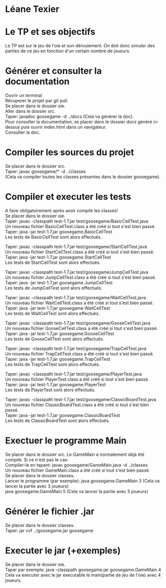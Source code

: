 # Léane Texier

# Le TP et ses objectifs               
Le TP est sur le jeu de l'oie et son déroulement. On doit donc simuler des parties de ce jeu en fonction d'un certain nombre de joueurs.          

# Générer et consulter la documentation       
Ouvrir un terminal   
Récuperer le projet par git pull.    
Se placer dans le dossier oie.    
Aller dans le dossier src.      
Taper: javadoc goosegame -d ../docs (Cela va générer la doc).    
Pour consulter la documentation, se placer dans le dossier docs généré ci-dessus puis ouvrir index.html dans un navigateur.   
Consulter la doc.     

# Compiler les sources du projet           
Se placer dans le dossier src.   
Taper: javac goosegame/* -d ../classes        
(Cela va compiler toutes les classes présentes dans le dossier goosegame).     

# Compiler et executer les tests              
A faire obligatoirement après avoir compilé les classes!      
Se placer dans le dossier oie.   
Taper: javac -classpath test-1.7.jar test/goosegame/BasicCellTest.java     
Un nouveau fichier BasicCellTest.class a été créé si tout s'est bien passé.   
Taper: java -jar test-1.7.jar goosegame.BasicCellTest    
Les tests de BasicCellTest sont alors effectués.      

Taper: javac -classpath test-1.7.jar test/goosegame/StartCellTest.java     
Un nouveau fichier StartCellTest.class a été créé si tout s'est bien passé.   
Taper: java -jar test-1.7.jar goosegame.StartCellTest    
Les tests de StartCellTest sont alors effectués.     

Taper: javac -classpath test-1.7.jar test/goosegame/JumpCellTest.java     
Un nouveau fichier JumpCellTest.class a été créé si tout s'est bien passé.   
Taper: java -jar test-1.7.jar goosegame.JumpCellTest    
Les tests de JumpCellTest sont alors effectués.     

Taper: javac -classpath test-1.7.jar test/goosegame/WaitCellTest.java     
Un nouveau fichier WaitCellTest.class a été créé si tout s'est bien passé.   
Taper: java -jar test-1.7.jar goosegame.WaitCellTest    
Les tests de WaitCellTest sont alors effectués.    

Taper: javac -classpath test-1.7.jar test/goosegame/GooseCellTest.java     
Un nouveau fichier GooseCellTest.class a été créé si tout s'est bien passé.   
Taper: java -jar test-1.7.jar goosegame.GooseCellTest    
Les tests de GooseCellTest sont alors effectués.      

Taper: javac -classpath test-1.7.jar test/goosegame/TrapCellTest.java     
Un nouveau fichier TrapCellTest.class a été créé si tout s'est bien passé.   
Taper: java -jar test-1.7.jar goosegame.TrapCellTest    
Les tests de TrapCellTest sont alors effectués.     

Taper: javac -classpath test-1.7.jar test/goosegame/PlayerTest.java     
Un nouveau fichier PlayerTest.class a été créé si tout s'est bien passé.   
Taper: java -jar test-1.7.jar goosegame.PlayerTest    
Les tests de PlayerTest sont alors effectués.     

Taper: javac -classpath test-1.7.jar test/goosegame/ClassicBoardTest.java     
Un nouveau fichier ClassicBoardTest.class a été créé si tout s'est bien passé.   
Taper: java -jar test-1.7.jar goosegame.ClassicBoardTest    
Les tests de ClassicBoardTest sont alors effectués.       

# Exectuer le programme Main    
Se placer dans le dossier src.
Le GameMain a normalement déjà été compilé. Si ce n'est pas le cas:  
Compiler-le en tapant: javac goosegame/GameMain.java -d ../classes   
Un nouveau fichier GameMain.class a été créé si tout s'est bien passé.    
Se placer dans le dossier classes.    
Lancer le programme (par exemple): java goosegame.GameMain 3       (Cela va lancer la partie avec 3 joueurs)              
                                   java goosegame.GameMain 5       (Cela va lancer la partie avec 5 joueurs)                  

# Générer le fichier .jar              
Se placer dans le dossier classes.    
Taper: jar cvf ../goosegame.jar goosegame                 

# Executer le jar (+exemples)           
Se placer dans le dossier oie.   
Taper par exemple: java -classpath goosegame.jar goosegame.GameMain 4           
Cela va executer avec le jar executable le main(partie de jeu de l'oie) avec 4 joueurs.     
